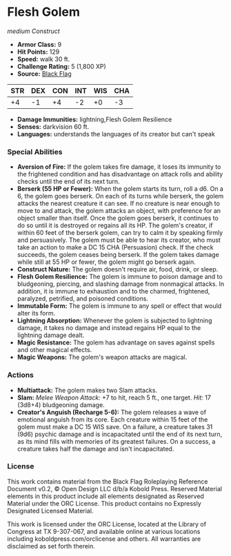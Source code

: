 # Flesh Golem

*medium* *Construct*

- **Armor Class:** 9
- **Hit Points:** 129 
- **Speed:** walk 30 ft.
- **Challenge Rating:** 5 (1,800 XP)
- **Source:** [Black Flag](https://koboldpress.com/kpstore/product/tovrpg-pg-mv/)

| STR | DEX | CON | INT | WIS | CHA |
| --- | --- | --- | --- | --- | --- |
| +4 | -1 | +4 | -2 | +0 | -3 |

- **Damage Immunities:** lightning,Flesh Golem Resilience
- **Senses:** darkvision 60 ft.
- **Languages:** understands the languages of its creator but can't speak

### Special Abilities

- **Aversion of Fire:** If the golem takes fire damage, it loses its immunity to the frightened condition and has disadvantage on attack rolls and ability checks until the end of its next turn.
- **Berserk (55 HP or Fewer):** When the golem starts its turn, roll a d6. On a 6, the golem goes berserk. On each of its turns while berserk, the golem attacks the nearest creature it can see. If no creature is near enough to move to and attack, the golem attacks an object, with preference for an object smaller than itself. Once the golem goes berserk, it continues to do so until it is destroyed or regains all its HP. The golem's creator, if within 60 feet of the berserk golem, can try to calm it by speaking firmly and persuasively. The golem must be able to hear its creator, who must take an action to make a DC 15 CHA (Persuasion) check. If the check succeeds, the golem ceases being berserk. If the golem takes damage while still at 55 HP or fewer, the golem might go berserk again.
- **Construct Nature:** The golem doesn't require air, food, drink, or sleep.
- **Flesh Golem Resilience:** The golem is immune to poison damage and to bludgeoning, piercing, and slashing damage from nonmagical attacks. In addition, it is immune to exhaustion and to the charmed, frightened, paralyzed, petrified, and poisoned conditions.
- **Immutable Form:** The golem is immune to any spell or effect that would alter its form.
- **Lightning Absorption:** Whenever the golem is subjected to lightning damage, it takes no damage and instead regains HP equal to the lightning damage dealt.
- **Magic Resistance:** The golem has advantage on saves against spells and other magical effects.
- **Magic Weapons:** The golem's weapon attacks are magical.

### Actions

- **Multiattack:** The golem makes two Slam attacks.
- **Slam:** _Melee Weapon Attack:_ +7 to hit, reach 5 ft., one target. _Hit:_ 17 (3d8+4) bludgeoning damage.
- **Creator's Anguish (Recharge 5-6):** The golem releases a wave of emotional anguish from its core. Each creature within 15 feet of the golem must make a DC 15 WIS save. On a failure, a creature takes 31 (9d6) psychic damage and is incapacitated until the end of its next turn, as its mind fills with memories of its greatest failures. On a success, a creature takes half the damage and isn't incapacitated.


### License

This work contains material from the Black Flag Roleplaying Reference Document v0.2, © Open Design LLC d/b/a Kobold Press. Reserved Material elements in this product include all elements designated as Reserved Material under the ORC License. This product contains no Expressly Designated Licensed Material.

This work is licensed under the ORC License, located at the Library of Congress at TX 9-307-067, and available online at various locations including koboldpress.com/orclicense and others. All warranties are disclaimed as set forth therein.
